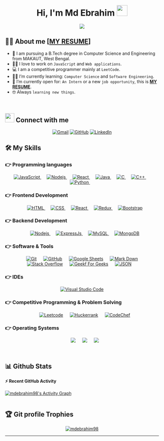 <h1 align="center">Hi, I'm Md Ebrahim <img src="https://media.giphy.com/media/hvRJCLFzcasrR4ia7z/giphy.gif" width="35"></h1>
<p align="center">
  <a href="https://github.com/DenverCoder1/readme-typing-svg"><img src="https://readme-typing-svg.herokuapp.com?center=true&vCenter=true&lines=Computer+Science+Student;Enthusiastic+Javascript+developer;Always+learning+new+things"></a>
</p>

## :sassy_man: About me [**[MY RESUME](https://drive.google.com/file/d/18aLbgY7IkHP_Pd5jOpO53AFcQrJpkbwo/view?usp=sharing)**]
- :school: I am pursuing a B.Tech degree in Computer Science and Engineering from MAKAUT, West Bengal.
- :technologist: I love to work on `JavaScript` and `Web applications`.
- :computer: I am a competitive programmer mainly at `LeetCode`.
- :student: I’m currently learning: `Computer Science` and `Software Engineering`.
- :thinking: I’m currently open for: `An Intern` or a new `job opportunity`, this is **[MY RESUME](https://drive.google.com/file/d/1ltaBY_pVKn0XB-ljZvvX23yqWlgnD_r9/view?usp=sharing)**.
- :nerd_face: Always `learning new things`.

<br>


## <img src="https://media.giphy.com/media/iY8CRBdQXODJSCERIr/giphy.gif" width="30px"> Connect with me
<p align="center">
	<a href="mailto:mdebrahim742148@gmail.com"><img img src="https://img.shields.io/badge/gmail-%23EA4335.svg?style=plastic&logo=gmail&logoColor=white" alt="Gmail"/></a>
	<a href="https://github.com/mdebrahim98"><img src="https://img.shields.io/badge/github-%23181717.svg?style=plastic&logo=github&logoColor=white" alt="GitHub"/></a>
	<a href="https://wa.me/6303590387"></a>
	<a href="https://www.linkedin.com/in/mdebrahim98/"><img src="https://img.shields.io/badge/linkedin-%230A66C2.svg?style=plastic&logo=linkedin&logoColor=white" alt="LinkedIn"/></a>
</p>


## 🛠️ My Skills

### 👉 Programming languages

<p align="center"> 
   <a href="https://developer.mozilla.org/en-US/docs/Web/JavaScript" target="_blank"> 
    <img alt="JavaScript" src="https://img.shields.io/badge/JavaScript%20-%23F7DF1E.svg?style=plastic&logo=javascript&logoColor=black">
   </a>
  &emsp; 
   <a href="https://nodejs.org/en" target="_blank"> 
    <img alt="Nodejs" src="https://img.shields.io/badge/Nodejs%20-%23F7DF1E.svg?style=plastic&logo=javascript&logoColor=black">
   </a>
   &emsp; 
	
   <a href="https://react.dev/" target="_blank"> 
    <img alt="React" src="https://img.shields.io/badge/React%20-%23F7DF1E.svg?style=plastic&logo=react&logoColor=black">
   </a>
   &emsp; 
  
  
<a href="https://www.java.com" target="_blank"> 
    <img alt="Java" src="https://img.shields.io/badge/Java-%23007396.svg?style=plastic&logo=java&logoColor=white">
  </a>
&emsp;
<a href="https://www.cprogramming.com/" target="_blank"> 
    <img alt="C" src="https://img.shields.io/badge/C%20-%232370ED.svg?style=plastic&logo=c&logoColor=white">
  </a> &emsp;
  <a href="https://www.w3schools.com/cpp/" target="_blank"> 
    <img alt="C++" src="https://img.shields.io/badge/C++%20-%2300599C.svg?style=plastic&logo=c%2B%2B&logoColor=white">
  </a> 
  &emsp;
  <a href="https://www.python.org/" target="_blank"> 
    <img alt="Python" src="https://img.shields.io/badge/Python%20-%23F7DF1E.svg?style=plastic&logo=Python&logoColor=black">
  </a> 
  &emsp;
</p>

### 👉 Frontend Development
<p align="center"> 
  &emsp; 
  <a href="https://www.w3.org/html/" target="_blank"> 
   <img alt="HTML" src="https://img.shields.io/badge/HTML5%20-%23E34F26.svg?style=plastic&logo=html5&logoColor=white">
  </a>   
  &emsp;
  <a href="https://www.w3schools.com/css/" target="_blank">
    <img alt="CSS" src="https://img.shields.io/badge/CSS%20-%231572B6.svg?style=plastic&logo=css3&logoColor=white">
  </a> 
&emsp;
  <a href="https://react.dev/" target="_blank"> 
    <img alt="React" src="https://img.shields.io/badge/React%20-%23F7DF1E.svg?style=plastic&logo=react&logoColor=black">
   </a>
&emsp;
  <a href="https://redux.js.org/" target="_blank"> 
    <img alt="Redux" src="https://img.shields.io/badge/Redux%20-%23F7DF1E.svg?style=plastic&logo=redux&logoColor=black">
   </a>
&emsp;
  <a href="https://getbootstrap.com/" target="_blank"> 
    <img alt="Bootstrap" src="https://img.shields.io/badge/Bootstrap%20-%23F7DF1E.svg?style=plastic&logo=Bootstrap&logoColor=black">
   </a>
</p>

### 👉 Backend Development
<p align="center"> 
  &emsp; 
   <a href="https://nodejs.org/en" target="_blank"> 
    <img alt="Nodejs" src="https://img.shields.io/badge/Nodejs%20-%23F7DF1E.svg?style=plastic&logo=javascript&logoColor=black">
   </a>
&emsp; 
   <a href="https://expressjs.com/" target="_blank"> 
    <img alt="ExpressJs" src="https://img.shields.io/badge/Express%20-%23F7DF1E.svg?style=plastic&logo=express&logoColor=black">
   </a>
&emsp; 
   <a href="https://www.mysql.com/" target="_blank"> 
    <img alt="MySQL" src="https://img.shields.io/badge/MySQL%20-%23F7DF1E.svg?style=plastic&logo=MySQL&logoColor=black">
   </a>
&emsp; 
   <a href="https://www.mongodb.com/" target="_blank"> 
    <img alt="MongoDB" src="https://img.shields.io/badge/MongoDB%20-%23F7DF1E.svg?style=plastic&logo=MongoDB&logoColor=black">
   </a>
</p>

 ### 👉 Software & Tools
 
<p align="center">
  &emsp;
    <a href="#"><img alt="Git" src="https://img.shields.io/badge/Git%20-%23F05033.svg?style=plastic&logo=git&logoColor=white"></a>
  &emsp;
    <a href="#"><img alt="GitHub" src="https://img.shields.io/badge/github-%23181717.svg?style=plastic&logo=github&logoColor=white"></a>
  &emsp;
    <a href="#"><img alt="Google Sheets" src="https://img.shields.io/badge/Google%20Sheets%20-%2334A853.svg?style=plastic&logo=google%20sheets&logoColor=white"></a>
  &emsp;
    <a href="#"><img alt="Mark Down" src="https://img.shields.io/badge/Markdown-000000?style=plastic&logo=markdown&logoColor=white"></a>
  &emsp;
    <a href="#"><img alt="Stack Overflow" src="https://img.shields.io/badge/-Stack%20Overflow-FE7A16?style=plastic&logo=stack-overflow&logoColor=white"></a>
  &emsp;
    <a href="#"><img alt="Geekf For Geeks" src="https://img.shields.io/badge/geeksforgeeks-%230F9D58.svg?style=plastic&logo=geeksforgeeks&logoColor=white"></a>
  &emsp;
    <a href="#"><img alt="JSON" img src="https://img.shields.io/badge/json-%23000000.svg?style=plastic&logo=json&logoColor=white"></a>
  &emsp;
</p>

 ### 👉 IDEs
 
<p align="center">
  &emsp;
    <a href="#"><img alt="Visual Studio Code" src="https://img.shields.io/badge/Visual%20Studio%20Code-0078d7.svg?style=plastic&logo=visual-studio-code&logoColor=white"></a>
  &emsp;
</p>

 ### 👉 Competitive Programming & Problem Solving
 
<p align="center">
  &emsp;
    <a href="#"><img alt = "Leetcode" src="https://img.shields.io/badge/leetcode%20-%23FFA116.svg?style=plastic&logo=leetcode&logoColor=black" /></a>
  &emsp;
    <a href="#"><img alt = "Huckerrank" src="https://img.shields.io/badge/hackerrank-%232EC866.svg?style=plastic&logo=hackerrank&logoColor=white" /></a>
  &emsp;
    <a href="#"><img alt = "CodeChef" src="https://img.shields.io/badge/codechef-%235B4638.svg?style=plastic&logo=codechef&logoColor=white" /></a
</p>

 ### 👉 Operating Systems
 
<p align="center">
  &emsp;
    <a href="#"><img src="https://img.shields.io/badge/Linux-FCC624?style=plastic&logo=linux&logoColor=black"></a>
  &emsp;
    <a href="#"><img src="https://img.shields.io/badge/Ubuntu-E95420?style=plastic&logo=ubuntu&logoColor=white"></a>
  &emsp;
    <a href="#"><img src="https://img.shields.io/badge/Windows-0078D6?style=plastic&logo=windows&logoColor=white"></a>	  
</p>

<br/>

## 📊 Github Stats
  <summary><b>⚡ Recent GitHub Activity</b></summary>
  <br/>
   <a href="https://github.com/mdebrahim98"><img alt="mdebrahim98's Activity Graph" src="https://activity-graph.herokuapp.com/graph?username=mdebrahim98&custom_title=mdebrahim98's%20Contribution%20Graph&theme=react-dark" /></a>
  <br/>


<br/>

## :trophy: Git profile Trophies

<p align="center"> <a href="https://github.com/ryo-ma/github-profile-trophy"><img src="https://github-profile-trophy.vercel.app/?username=mdebrahim98&layout=compact&theme=algolia" alt="mdebrahim98" /></a> </p>

-----
